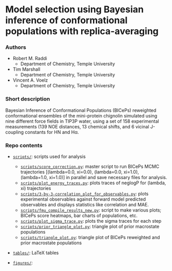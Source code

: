# Model selection using Bayesian inference of conformational populations with replica-averaging

### Authors

* Robert M. Raddi
    - Department of Chemistry, Temple University
* Tim Marshall
    - Department of Chemistry, Temple University
* Vincent A. Voelz
    - Department of Chemistry, Temple University
    

### Short description
Bayesian Inference of Conformational Populations (BICePs) reweighted conformational ensembles of the mini-protein chignolin simulated using nine different force fields in TIP3P water, using a set of 158 experimental measurements (139 NOE distances, 13 chemical shifts, and 6 vicinal J-coupling constants for HN and Hα.



### Repo contents

- [`scripts/`](scripts/): scripts used for analysis
  - [`scripts/score_correction.py`](scripts/score_correction.py): master script to run BICePs MCMC trajectories [(lambda=0.0, xi=0.0), (lambda=0.0, xi=1.0), (lambda=1.0, xi=1.0)] in parallel and save necessary files for analysis.
  - [`scripts/plot_energy_traces.py`](scripts/plot_energy_traces.py): plots traces of neglogP for (lambda, xi) trajectories
  - [`scripts/3-by-3-correlation_plot_for_observables.py`](scripts/3-by-3-correlation_plot_for_observables.py): plots experimental observables against forward model predicted observables and displays statistics like correlation and MAE.
  - [`scripts/fmu_compile_results_new.py`](scripts/fmu_compile_results_new.py): script to make various plots; BICePs score heatmaps, bar charts of populations, etc.
  - [`scripts/plot_sigma_trace.py`](scripts/plot_sigma_trace.py): plots the sigma traces for each step
  - [`scripts/prior_triangle_plot.py`](scripts/prior_triangle_plot.py): triangle plot of prior macrostate populations
  - [`scripts/triangle_plot.py`](scripts/triangle_plot.py): triangle plot of BICePs reweighted and prior macrostate populations


- [`tables/`](tables/): LaTeX tables 
- [`figures/`](figures/): 










































